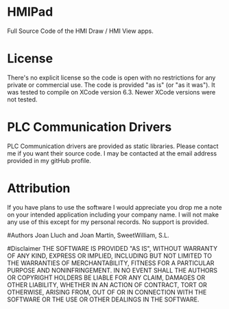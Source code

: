 # HMIPad
Full Source Code of the HMI Draw / HMI View apps.


# License
There's no explicit license so the code is open with no restrictions for any private or commercial use. The code is provided "as is" (or "as it was"). It was tested to compile on XCode version 6.3. Newer XCode versions were not tested.


# PLC Communication Drivers
PLC Communication drivers are provided as static libraries. Please contact me if you want their source code. I may be contacted at the email address provided in my gitHub profile.


# Attribution
If you have plans to use the software I would appreciate you drop me a note on your intended application including your company name. I will not make any use of this except for my personal records. No support is provided.


#Authors
Joan Lluch and Joan Martín, SweetWilliam, S.L.


#Disclaimer
THE SOFTWARE IS PROVIDED "AS IS", WITHOUT WARRANTY OF ANY KIND, EXPRESS OR
IMPLIED, INCLUDING BUT NOT LIMITED TO THE WARRANTIES OF MERCHANTABILITY,
FITNESS FOR A PARTICULAR PURPOSE AND NONINFRINGEMENT. IN NO EVENT SHALL THE
AUTHORS OR COPYRIGHT HOLDERS BE LIABLE FOR ANY CLAIM, DAMAGES OR OTHER
LIABILITY, WHETHER IN AN ACTION OF CONTRACT, TORT OR OTHERWISE, ARISING FROM,
OUT OF OR IN CONNECTION WITH THE SOFTWARE OR THE USE OR OTHER DEALINGS IN
THE SOFTWARE.
